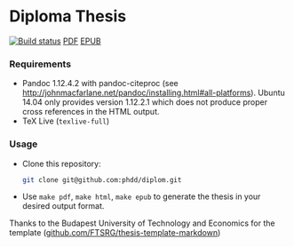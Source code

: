 # Diploma Thesis

[![Build status](https://travis-ci.org/phdd/diplom.svg?branch=master)](https://travis-ci.org/phdd/diplom) [PDF](https://phdd.github.io/diplom/thesis.pdf) [EPUB](https://phdd.github.io/diplom/thesis.epub)

### Requirements

* Pandoc 1.12.4.2 with pandoc-citeproc (see http://johnmacfarlane.net/pandoc/installing.html#all-platforms). Ubuntu 14.04 only provides version 1.12.2.1 which does not produce proper cross references in the HTML output.
* TeX Live (`texlive-full`)

### Usage

* Clone this repository:
  ```bash
  git clone git@github.com:phdd/diplom.git
  ```
  
* Use `make pdf`, `make html`, `make epub` to generate the thesis in your desired output format.

Thanks to the Budapest University of Technology and Economics for the template ([github.com/FTSRG/thesis-template-markdown](https://github.com/FTSRG/thesis-template-markdown))
